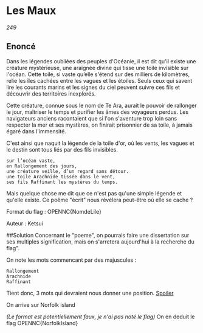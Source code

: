 # Les Maux
_249_

## Enoncé
Dans les légendes oubliées des peuples d'Océanie, il est dit qu'il existe une créature mystérieuse, une araignée divine qui tisse une toile invisible sur l'océan. Cette toile, si vaste qu’elle s'étend sur des milliers de kilomètres, relie les îles cachées entre les vagues et les étoiles. Seuls ceux qui savent lire les courants marins et les signes du ciel peuvent suivre ces fils et découvrir des territoires inexplorés.

Cette créature, connue sous le nom de Te Ara, aurait le pouvoir de rallonger le jour, maîtriser le temps et purifier les âmes des voyageurs perdus. Les navigateurs anciens racontaient que si l'on s'aventure trop loin sans respecter la mer et ses mystères, on finirait prisonnier de sa toile, à jamais égaré dans l'immensité.

C'est ainsi que naquit la légende de la toile d'or, où les vents, les vagues et le destin sont tous liés par des fils invisibles.

```
sur l’océan vaste,
en Rallongement des jours,
une créature veille, d’un regard sans détour.
une toile Arachnide tissée dans le vent,
ses fils Raffinant les mystères du temps.
```

Mais quelque chose me dit que ce n'est pas qu'une simple légende et qu'elle existe. Ce poême "écrit" nous révélera peut-être où elle se cache ?

Format du flag : OPENNC{NomdeLile}

Auteur : Ketsui

##Solution
Concernant le "poeme", on pourrais faire une dissertation sur ses multiples signification, mais on s'arretera aujourd'hui à la recherche du flag".

On note les mots commencant par des majuscules : 
```
Rallongement
Arachnide
Raffinant
```

Tient donc, 3 mots qui devraient nous donner une position.
[Spoiler](https://letmegooglethat.com/?q=3+mots+position)

On arrive sur Norfolk island

_(Le format est potentiellement faux, je n'ai pas noté le flag)_
On en deduit le flag OPENNC{NorfolkIsland} 

